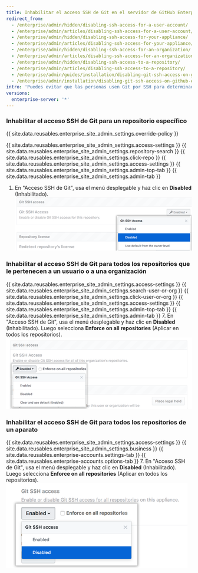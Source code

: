 ```yaml
---
title: Inhabilitar el acceso SSH de Git en el servidor de GitHub Enterprise
redirect_from:
  - /enterprise/admin/hidden/disabling-ssh-access-for-a-user-account/
  - /enterprise/admin/articles/disabling-ssh-access-for-a-user-account/
  - /enterprise/admin/hidden/disabling-ssh-access-for-your-appliance/
  - /enterprise/admin/articles/disabling-ssh-access-for-your-appliance/
  - /enterprise/admin/hidden/disabling-ssh-access-for-an-organization/
  - /enterprise/admin/articles/disabling-ssh-access-for-an-organization/
  - /enterprise/admin/hidden/disabling-ssh-access-to-a-repository/
  - /enterprise/admin/articles/disabling-ssh-access-to-a-repository/
  - /enterprise/admin/guides/installation/disabling-git-ssh-access-on-github-enterprise/
  - /enterprise/admin/installation/disabling-git-ssh-access-on-github-enterprise-server
intro: 'Puedes evitar que las personas usen Git por SSH para determinados repositorios o para todos ellos en {{ site.data.variables.product.product_location_enterprise }}.'
versions:
  enterprise-server: '*'
---
```


### Inhabilitar el acceso SSH de Git para un repositorio específico

{{ site.data.reusables.enterprise_site_admin_settings.override-policy }}

{{ site.data.reusables.enterprise_site_admin_settings.access-settings }}
{{ site.data.reusables.enterprise_site_admin_settings.repository-search }}
{{ site.data.reusables.enterprise_site_admin_settings.click-repo }}
{{ site.data.reusables.enterprise_site_admin_settings.access-settings }}
{{ site.data.reusables.enterprise_site_admin_settings.admin-top-tab }}
{{ site.data.reusables.enterprise_site_admin_settings.admin-tab }}
1. En "Acceso SSH de Git", usa el menú desplegable y haz clic en **Disabled** (Inhabilitado). ![Menú desplegable del acceso SSH de Git con la opción de inhabilitación seleccionada](/assets/images/enterprise/site-admin-settings/git-ssh-access-repository-setting.png)

### Inhabilitar el acceso SSH de Git para todos los repositorios que le pertenecen a un usuario o a una organización

{{ site.data.reusables.enterprise_site_admin_settings.access-settings }}
{{ site.data.reusables.enterprise_site_admin_settings.search-user-or-org }}
{{ site.data.reusables.enterprise_site_admin_settings.click-user-or-org }}
{{ site.data.reusables.enterprise_site_admin_settings.access-settings }}
{{ site.data.reusables.enterprise_site_admin_settings.admin-top-tab }}
{{ site.data.reusables.enterprise_site_admin_settings.admin-tab }}
7. En "Acceso SSH de Git", usa el menú desplegable y haz clic en **Disabled** (Inhabilitado). Luego selecciona **Enforce on all repositories** (Aplicar en todos los repositorios). ![Menú desplegable del acceso SSH de Git con la opción de inhabilitación seleccionada](/assets/images/enterprise/site-admin-settings/git-ssh-access-organization-setting.png)

### Inhabilitar el acceso SSH de Git para todos los repositorios de un aparato

{{ site.data.reusables.enterprise_site_admin_settings.access-settings }}
{{ site.data.reusables.enterprise_site_admin_settings.business }}
{{ site.data.reusables.enterprise-accounts.settings-tab }}
{{ site.data.reusables.enterprise-accounts.options-tab }}
7. En "Acceso SSH de Git", usa el menú desplegable y haz clic en **Disabled** (Inhabilitado). Luego selecciona **Enforce on all repositories** (Aplicar en todos los repositorios). ![Menú desplegable del acceso SSH de Git con la opción de inhabilitación seleccionada](/assets/images/enterprise/site-admin-settings/git-ssh-access-appliance-setting.png)
